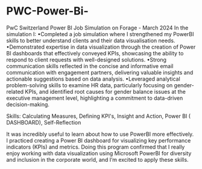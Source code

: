 # PWC-Power-Bi-
PwC Switzerland Power BI Job Simulation on Forage - March 2024
In the simulation I:
•Completed a job simulation where I strengthened my PowerBI skills to better understand clients and their data visualisation needs.
•Demonstrated expertise in data visualization through the creation of Power BI dashboards that effectively conveyed KPIs, showcasing the ability to respond to client requests with well-designed solutions.
•Strong communication skills reflected in the concise and informative email communication with engagement partners, delivering valuable insights and actionable suggestions based on data analysis.
•Leveraged analytical problem-solving skills to examine HR data, particularly focusing on gender-related KPIs, and identified root causes for gender balance issues at the executive management level, highlighting a commitment to data-driven decision-making.

Skills:
Calculating Measures,
Defining KPI's,
Insight and Action, 
Power BI ( DASHBOARD), 
Self-Reflection

It was incredibly useful to learn about how to use PowerBI more effectively.
I practiced creating a Power BI dashboard for visualizing key performance indicators (KPIs) and metrics.
Doing this program confirmed that I really enjoy working with data visualization using Microsoft PowerBI for diversity and inclusion in the corporate world, and I’m excited to apply these skills.
